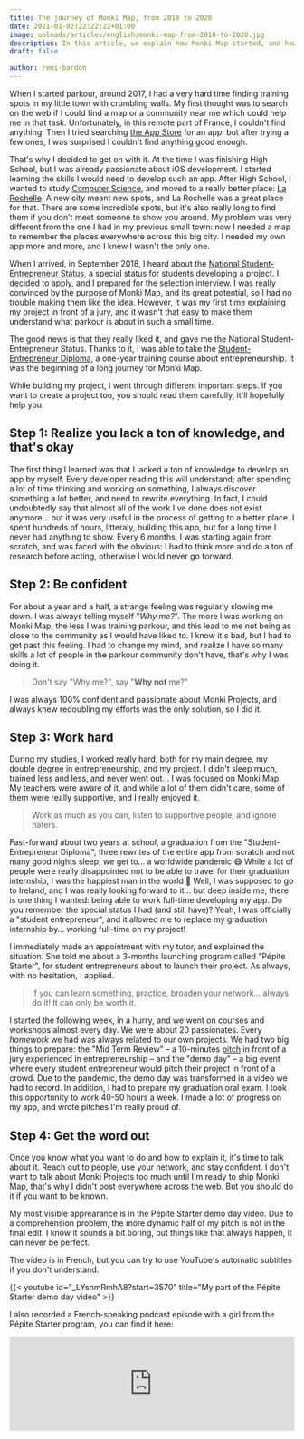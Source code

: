 ```yaml
---
title: The journey of Monki Map, from 2018 to 2020
date: 2021-01-02T22:22:22+01:00
image: uploads/articles/english/monki-map-from-2018-to-2020.jpg
description: In this article, we explain how Monki Map started, and how it got here. We also tell you the good and bad things that happened on the road.
draft: false

author: remi-bardon
---
```


When I started parkour, around 2017, I had a very hard time finding training spots in my little town with crumbling walls. My first thought was to search on the web if I could find a map or a community near me which could help me in that task. Unfortunately, in this remote part of France, I couldn't find anything. Then I tried searching [the App Store](https://www.apple.com/app-store/) for an app, but after trying a few ones, I was surprised I couldn't find anything good enough.

That's why I decided to get on with it. At the time I was finishing High School, but I was already passionate about iOS development. I started learning the skills I would need to develop such an app. After High School, I wanted to study [Computer Science](https://en.wikipedia.org/wiki/Computer_science), and moved to a really better place: [La Rochelle](https://goo.gl/maps/XuttxvPnTYuBwHkG7). A new city meant new spots, and La Rochelle was a great place for that. There are some incredible spots, but it's also really long to find them if you don't meet someone to show you around. My problem was very different from the one I had in my previous small town: now I needed a map to remember the places everywhere across this big city. I needed my own app more and more, and I knew I wasn't the only one.

When I arrived, in September 2018, I heard about the [National Student-Entrepreneur Status](https://www.service-public.fr/particuliers/vosdroits/F32313?lang=en), a special status for students developing a project. I decided to apply, and I prepared for the selection interview. I was really convinced by the purpose of Monki Map, and its great potential, so I had no trouble making them like the idea. However, it was my first time explaining my project in front of a jury, and it wasn't that easy to make them understand what parkour is about in such a small time.

The good news is that they really liked it, and gave me the National Student-Entrepreneur Status. Thanks to it, I was able to take the [Student-Entrepreneur Diploma](https://www.gouvernement.fr/le-statut-national-etudiant-entrepreneur), a one-year training course about entrepreneurship. It was the beginning of a long journey for Monki Map.

While building my project, I went through different important steps. If you want to create a project too, you should read them carefully, it'll hopefully help you.

## Step 1: Realize you lack a ton of knowledge, and that's okay

The first thing I learned was that I lacked a ton of knowledge to develop an app by myself. Every developer reading this will understand; after spending a lot of time thinking and working on something, I always discover something a lot better, and need to rewrite everything. In fact, I could undoubtedly say that almost all of the work I've done does not exist anymore… but it was very useful in the process of getting to a better place. I spent hundreds of hours, litteraly, building this app, but for a long time I never had anything to show. Every 6 months, I was starting again from scratch, and was faced with the obvious: I had to think more and do a ton of research before acting, otherwise I would never go forward.

## Step 2: Be confident

For about a year and a half, a strange feeling was regularly slowing me down. I was always telling myself "*Why me?*". The more I was working on Monki Map, the less I was training parkour, and this lead to me not being as close to the community as I would have liked to. I know it's bad, but I had to get past this feeling. I had to change my mind, and realize I have so many skills a lot of people in the parkour community don't have, that's why I was doing it.

> Don't say "Why me?", say "**Why not** me?"

I was always 100% confident and passionate about Monki Projects, and I always knew redoubling my efforts was the only solution, so I did it.

## Step 3: Work hard

During my studies, I worked really hard, both for my main degree, my double degree in entrepreneurship, and my project. I didn't sleep much, trained less and less, and never went out… I was focused on Monki Map. My teachers were aware of it, and while a lot of them didn't care, some of them were really supportive, and I really enjoyed it.

> Work as much as you can, listen to supportive people, and ignore haters.

Fast-forward about two years at school, a graduation from the "Student-Entrepreneur Diploma", three rewrites of the entire app from scratch and not many good nights sleep, we get to… a worldwide pandemic 😷 While a lot of people were really disappointed not to be able to travel for their graduation internship, I was the happiest man in the world 🤩 Well, I was supposed to go to Ireland, and I was really looking forward to it… but deep inside me, there is one thing I wanted: being able to work full-time developing my app. Do you remember the special status I had (and still have)? Yeah, I was officially a "student entrepreneur", and it allowed me to replace my graduation internship by… working full-time on my project!

I immediately made an appointment with my tutor, and explained the situation. She told me about a 3-months launching program called "Pépite Starter", for student entrepreneurs about to launch their project. As always, with no hesitation, I applied.

> If you can learn something, practice, broaden your network… always do it! It can only be worth it.

I started the following week, in a hurry, and we went on courses and workshops almost every day. We were about 20 passionates. Every *homework* we had was always related to our own projects. We had two big things to prepare: the "Mid Term Review" – a 10-minutes [pitch](https://en.wikipedia.org/wiki/Elevator_pitch) in front of a jury experienced in entrepreneurship – and the "demo day" – a big event where every student entrepreneur would pitch their project in front of a crowd. Due to the pandemic, the demo day was transformed in a video we had to record. In addition, I had to prepare my graduation oral exam. I took this opportunity to work 40-50 hours a week. I made a lot of progress on my app, and wrote pitches I'm really proud of.

## Step 4: Get the word out

Once you know what you want to do and how to explain it, it's time to talk about it. Reach out to people, use your network, and stay confident. I don't want to talk about Monki Projects too much until I'm ready to ship Monki Map, that's why I didn't post everywhere across the web. But you should do it if you want to be known.

My most visible apprearance is in the Pépite Starter demo day video. Due to a comprehension problem, the more dynamic half of my pitch is not in the final edit. I know it sounds a bit boring, but things like that always happen, it can never be perfect.

The video is in French, but you can try to use YouTube's automatic subtitles if you don't understand.

{{< youtube id="_LYsnmRmhA8?start=3570" title="My part of the Pépite Starter demo day video" >}}

I also recorded a French-speaking podcast episode with a girl from the Pépite Starter program, you can find it here:

<iframe width="100%" height="166" scrolling="no" frameborder="no" allow="autoplay" src="https://w.soundcloud.com/player/?url=https%3A//api.soundcloud.com/tracks/815747719&color=%23ff5500&auto_play=false&hide_related=true&show_comments=true&show_user=true&show_reposts=false&show_teaser=true"></iframe>
